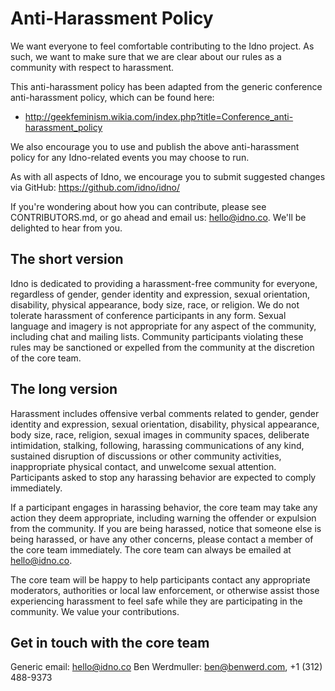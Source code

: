 Anti-Harassment Policy
======================

We want everyone to feel comfortable contributing to the Idno project.
As such, we want to make sure that we are clear about our rules as a
community with respect to harassment.

This anti-harassment policy has been adapted from the generic conference
anti-harassment policy, which can be found here:

* http://geekfeminism.wikia.com/index.php?title=Conference_anti-harassment_policy

We also encourage you to use and publish the above anti-harassment policy
for any Idno-related events you may choose to run.

As with all aspects of Idno, we encourage you to submit suggested changes
via GitHub: https://github.com/idno/idno/

If you're wondering about how you can contribute, please see CONTRIBUTORS.md,
or go ahead and email us: hello@idno.co. We'll be delighted to hear from
you.

The short version
-----------------
Idno is dedicated to providing a harassment-free community for everyone,
regardless of gender, gender identity and expression, sexual orientation,
disability, physical appearance, body size, race, or religion. We do not
tolerate harassment of conference participants in any form. Sexual language
and imagery is not appropriate for any aspect of the community, including
chat and mailing lists. Community participants violating these rules may be
sanctioned or expelled from the community at the discretion of the core
team.

The long version
----------------
Harassment includes offensive verbal comments related to gender, gender
identity and expression, sexual orientation, disability, physical appearance,
body size, race, religion, sexual images in community spaces, deliberate
intimidation, stalking, following, harassing communications of any kind,
sustained disruption of discussions or other community activities,
inappropriate physical contact, and unwelcome sexual attention. Participants
asked to stop any harassing behavior are expected to comply immediately.

If a participant engages in harassing behavior, the core team may take any
action they deem appropriate, including warning the offender or expulsion
from the community. If you are being harassed, notice that someone else is
being harassed, or have any other concerns, please contact a member of the
core team immediately. The core team can always be emailed at hello@idno.co.

The core team will be happy to help participants contact any appropriate
moderators, authorities or local law enforcement, or otherwise assist those
experiencing harassment to feel safe while they are participating in the
community. We value your contributions.

Get in touch with the core team
-------------------------------

Generic email:  hello@idno.co
Ben Werdmuller: ben@benwerd.com, +1 (312) 488-9373

